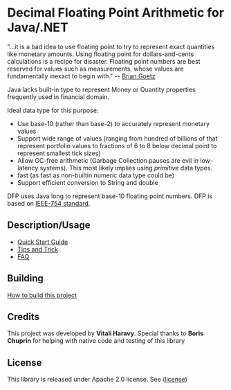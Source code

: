 # Decimal Floating Point Arithmetic for Java/.NET

"...it is a bad idea to use floating point to try to represent exact quantities like monetary amounts. Using floating point for dollars-and-cents calculations is a recipe for disaster. Floating point numbers are best reserved for values such as measurements, whose values are fundamentally inexact to begin with." -- [Brian Goetz](https://www.ibm.com/developerworks/library/j-jtp0114/index.html)

Java lacks built-in type to represent Money or Quantity properties frequently used in financial domain.  

Ideal data type for this purpose:

* Use base-10 (rather than base-2) to accurately represent monetary values 
* Support wide range of values (ranging from hundred of billions of that represent portfolio values to fractions of 6 to 8 below decimal point to represent smallest tick sizes)
* Allow GC-free arithmetic (Garbage Collection pauses are evil in low-latency systems). This most likely implies using *primitive* data types.
* fast (as fast as non-builtin numeric data type could be)
* Support efficient conversion to String and double


DFP uses Java long to represent base-10 floating point numbers. DFP is based on [IEEE-754 standard](https://en.wikipedia.org/wiki/IEEE_754).

## Description/Usage

* [Quick Start Guide](docs/quickstart.md)
* [Tips and Trick](docs/TipsNTricks.md)
* [FAQ](docs/FAQ.md) 



## Building

[How to build this project](docs/build.md)

## Credits

This project was developed by **Vitali Haravy**. Special thanks to **Boris Chuprin** for helping with native code and testing of this library

## License
This library is released under Apache 2.0 license. See ([license](LICENSE))
